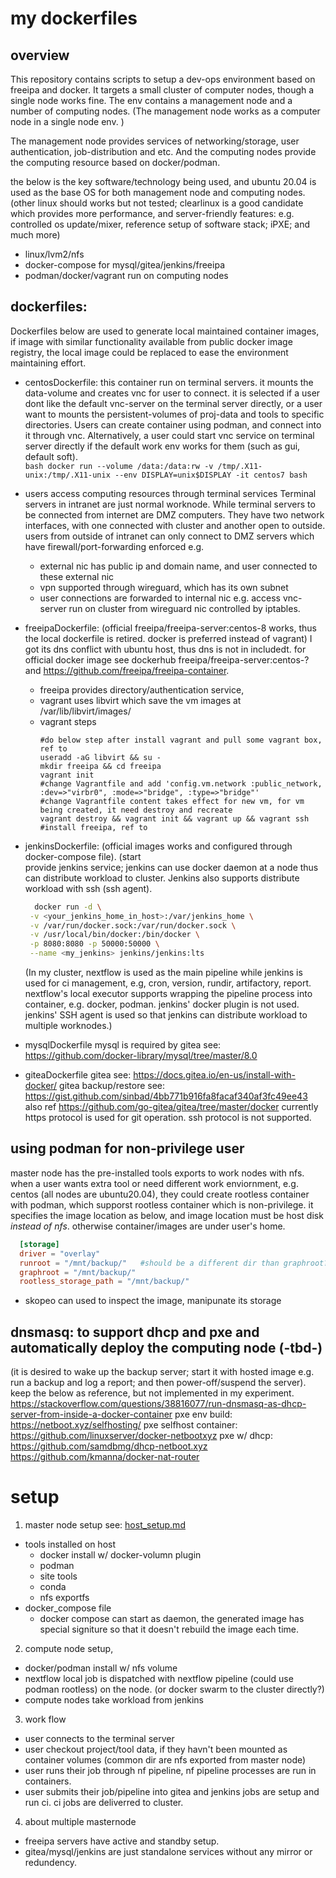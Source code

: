 # my dockerfiles

## overview
This repository contains scripts to setup a dev-ops environment based on freeipa and docker. It targets a small cluster of computer nodes,
though a single node works fine. The env contains a management node and a number of computing nodes. (The management node works as a computer node
in a single node env. )

The management node provides services of networking/storage, user authentication, job-distribution and etc.  And the computing nodes provide the computing resource 
based on docker/podman.

the below is the key software/technology being used, and ubuntu 20.04 is used as the base OS for both management node and computing nodes.
(other linux should works but not tested; clearlinux is a good candidate which provides more performance, and server-friendly features: e.g. controlled os update/mixer,
 reference setup of software stack; iPXE; and much more) 
- linux/lvm2/nfs
- docker-compose for mysql/gitea/jenkins/freeipa
- podman/docker/vagrant run on computing nodes

## dockerfiles: 
Dockerfiles below are used to generate local maintained container images, if image with similar functionality available from public docker image registry, the local
image could be replaced to ease the environment maintaining effort. 

- centosDockerfile: 
this container run on terminal servers. it mounts the data-volume and creates vnc for user to connect. it is selected if a user dont like the default vnc-server on the terminal server directly, or a user want to mounts the persistent-volumes of proj-data and tools to specific directories. Users can create container using podman, and connect into it through vnc. Alternatively, a user could start vnc service on terminal server directly if the default work env works for them (such as gui, default soft).  
      ```bash
        docker run --volume /data:/data:rw -v /tmp/.X11-unix:/tmp/.X11-unix --env DISPLAY=unix$DISPLAY -it centos7 bash
      ```
- users access computing resources through terminal services
Terminal servers in intranet are just normal worknode.  While terminal servers to be connected from internet are DMZ computers. They have two network interfaces, with one connected with cluster and another open to outside. users from outside of intranet can only connect to DMZ servers which have firewall/port-forwarding enforced e.g.
   - external nic has public ip and domain name, and user connected to these external nic
   - vpn supported through wireguard, which has its own subnet
   - user connections are forwarded to internal nic e.g. access vnc-server run on cluster from wireguard nic controlled by iptables.

- freeipaDockerfile:  (official freeipa/freeipa-server:centos-8 works, thus the local dockerfile is retired. docker is preferred instead of vagrant)
I got its dns conflict with ubuntu host, thus dns is not in includedt. for official docker image see dockerhub freeipa/freeipa-server:centos-? and https://github.com/freeipa/freeipa-container. 
  - freeipa provides directory/authentication service,
  - vagrant uses libvirt which save the vm images at /var/lib/libvirt/images/
  - vagrant steps
    ```
    #do below step after install vagrant and pull some vagrant box, ref to 
    useradd -aG libvirt && su -
    mkdir freeipa && cd freeipa
    vagrant init
    #change Vagrantfile and add 'config.vm.network :public_network, :dev=>"virbr0", :mode=>"bridge", :type=>"bridge"'
    #change Vagrantfile content takes effect for new vm, for vm being created, it need destroy and recreate
    vagrant destroy && vagrant init && vagrant up && vagrant ssh  
    #install freeipa, ref to
    ```

- jenkinsDockerfile: (official images works and configured through docker-compose file).
(start  
provide jenkins service; jenkins can use docker daemon at a node thus can distribute workload to cluster. Jenkins also supports distribute workload with ssh (ssh agent).
   ```bash
     docker run -d \
    -v <your_jenkins_home_in_host>:/var/jenkins_home \
    -v /var/run/docker.sock:/var/run/docker.sock \
    -v /usr/local/bin/docker:/bin/docker \
    -p 8080:8080 -p 50000:50000 \
    --name <my_jenkins> jenkins/jenkins:lts
  ```
  (In my cluster, nextflow is used as the main pipeline while jenkins is used for ci management, e.g, cron, version, rundir, artifactory, report. nextflow's local executor supports wrapping the pipeline process into container, e.g. docker, podman. jenkins' docker plugin is not used. jenkins' SSH agent is used so that jenkins can distribute workload to multiple worknodes.)
  
- mysqlDockerfile
mysql is required by gitea see: https://github.com/docker-library/mysql/tree/master/8.0

- giteaDockerfile
  gitea see: https://docs.gitea.io/en-us/install-with-docker/
  gitea backup/restore see: https://gist.github.com/sinbad/4bb771b916fa8facaf340af3fc49ee43
  also ref https://github.com/go-gitea/gitea/tree/master/docker
  currently https protocol is used for git operation. ssh protocol is not supported.
  
## using podman for non-privilege user
master node has the pre-installed tools exports to work nodes with nfs. when a user wants extra tool or need different work enviornment, e.g. centos (all nodes are ubuntu20.04), they could create rootless container with podman, which supporst rootless container which is non-privilege.  it specifies the image location as below,  and image location must be host disk *instead of nfs*. otherwise container/images are under user's home.
  ```toml
    [storage]
    driver = "overlay"
    runroot = "/mnt/backup/"   #should be a different dir than graphroot??
    graphroot = "/mnt/backup/" 
    rootless_storage_path = "/mnt/backup/"
  ```
- skopeo can used to inspect the image, manipunate its storage
  
## dnsmasq: to support dhcp and pxe and automatically deploy the computing node (-tbd-) 
  (it is desired to wake up the backup server; start it with hosted image e.g. run a backup and log a report; and then power-off/suspend the server).
  keep the below as reference, but not implemented in my experiment. 
  https://stackoverflow.com/questions/38816077/run-dnsmasq-as-dhcp-server-from-inside-a-docker-container
  pxe env build:  https://netboot.xyz/selfhosting/
  pxe selfhost container: https://github.com/linuxserver/docker-netbootxyz
  pxe w/ dhcp: https://github.com/samdbmg/dhcp-netboot.xyz https://github.com/kmanna/docker-nat-router
  
# setup
1. master node setup see: [host_setup.md](host_setup.md)
  - tools installed on host
    - docker install w/ docker-volumn plugin
    - podman
    - site tools 
    - conda
    - nfs exportfs
  - docker_compose file
    - docker compose can start as daemon, the generated image has special signiture so that it doesn't rebuild the image each time.
    
2. compute node setup,
  - docker/podman install w/ nfs volume
  - nextflow 
    local job is dispatched with nextflow pipeline (could use podman rootless) on the node. (or docker swarm to the cluster directly?)
  - compute nodes take workload from jenkins
    
3. work flow
  - user connects to the terminal server
  - user checkout project/tool data, if they havn't been mounted as container volumes (common dir are nfs exported from master node)
  - user runs their job through nf pipeline, nf pipeline processes are run in containers.
  - user submits their job/pipeline into gitea and jenkins jobs are setup and run ci. ci jobs are deliverred to cluster.

4. about multiple masternode 
  - freeipa servers have active and standby setup.
  - gitea/mysql/jenkins are just standalone services without any mirror or redundency.
